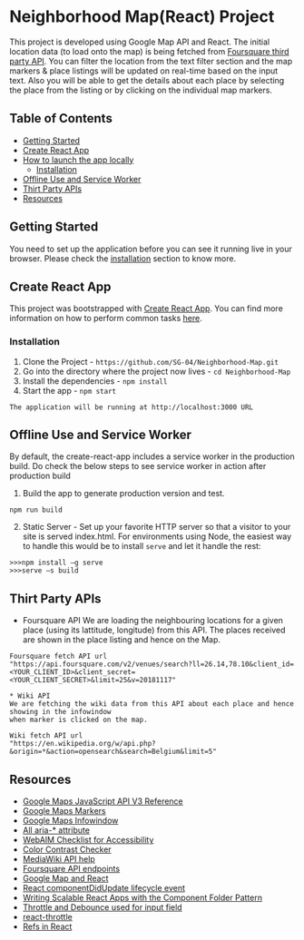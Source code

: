 # Neighborhood Map(React) Project
This project is developed using Google Map API and React. The initial location data (to load onto the map)
is being fetched from [Foursquare third party API](#thirt-party-apis). You can filter the location from
the text filter section and the map markers & place listings will be updated on real-time based on the
input text. Also you will be able to get the details about each place by selecting the place from the
listing or by clicking on the individual map markers.

## Table of Contents

- [Getting Started](#getting-started)
- [Create React App](#create-react-app)
- [How to launch the app locally](#how-to-launch-the-app-locally)
  - [Installation](#installation)
- [Offline Use and Service Worker](#offline-use-and-service-worker)
- [Thirt Party APIs](#thirt-party-apis)
- [Resources](#resources)

## Getting Started

You need to set up the application before you can see it running live in your browser.
Please check the [installation](#how-to-launch-the-app-locally) section to know more.

## Create React App
This project was bootstrapped with [Create React App](https://github.com/SG-04/Neighborhood-Map.git). You can find more information on how to perform common tasks [here](https://github.com/facebookincubator/create-react-app/blob/master/packages/react-scripts/template/README.md).

### Installation

1. Clone the Project - `https://github.com/SG-04/Neighborhood-Map.git`
2. Go into the directory where the project now lives - `cd Neighborhood-Map`
3. Install the dependencies - `npm install`
4. Start the app - `npm start`
```
The application will be running at http://localhost:3000 URL
```

## Offline Use and Service Worker
By default, the create-react-app includes a service worker in the production build.
Do check the below steps to see service worker in action after production build

1. Build the app to generate production version and test.
```
npm run build
```

2. Static Server - Set up your favorite HTTP server so that a visitor to your site is served index.html.
   For environments using Node, the easiest way to handle this would be to install `serve` and let it handle the rest:
```
>>>npm install –g serve
>>>serve –s build
```

## Thirt Party APIs
* Foursquare API
	We are loading the neighbouring locations for a given place (using its lattitude, longitude)
	from this API. The places received are shown in the place listing and hence on the Map.
```
Foursquare fetch API url
"https://api.foursquare.com/v2/venues/search?ll=26.14,78.10&client_id=<YOUR_CLIENT_ID>&client_secret=<YOUR_CLIENT_SECRET>&limit=25&v=20181117"

* Wiki API
We are fetching the wiki data from this API about each place and hence showing in the infowindow
when marker is clicked on the map.

Wiki fetch API url
"https://en.wikipedia.org/w/api.php?&origin=*&action=opensearch&search=Belgium&limit=5"
```
## Resources
- [Google Maps JavaScript API V3 Reference](https://developers.google.com/maps/documentation/javascript/reference)
- [Google Maps Markers](https://developers.google.com/maps/documentation/javascript/markers)
- [Google Maps Infowindow](https://developers.google.com/maps/documentation/javascript/infowindows)
- [All aria-* attribute](https://www.w3.org/TR/wai-aria-1.1/#state_prop_def)
- [WebAIM Checklist for Accessibility](https://webaim.org/standards/wcag/checklist#sc1.4.6)
- [Color Contrast Checker](https://webaim.org/resources/contrastchecker/)
- [MediaWiki API help](https://en.wikipedia.org/w/api.php)
- [Foursquare API endpoints](https://developer.foursquare.com/docs/api/endpoints)
- [Google Map and React](https://stackoverflow.com/questions/34779489/rendering-a-google-map-without-react-google-map)
- [React componentDidUpdate lifecycle event](https://reactjs.org/docs/react-component.html#unsafe_componentwillreceiveprops)
- [Writing Scalable React Apps with the Component Folder Pattern](https://medium.com/styled-components/component-folder-pattern-ee42df37ec68)
- [Throttle and Debounce used for input field](https://lodash.com/docs/4.17.10#debounce)
- [react-throttle](https://github.com/gmcquistin/react-throttle)
- [Refs in React](https://reactjs.org/docs/refs-and-the-dom.html)
